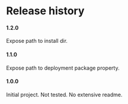 # Release history

#### 1.2.0
Expose path to install dir.

#### 1.1.0
Expose path to deployment package property.

#### 1.0.0
Initial project. Not tested. No extensive readme.
